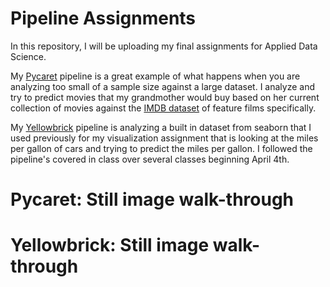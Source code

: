 # Pipeline Assignments

In this repository, I will be uploading my final assignments for Applied Data Science. 

My [Pycaret](https://pycaret.org/) pipeline is a great example of what happens when you are analyzing too small of a sample size against a large dataset. I analyze and try to predict movies that my grandmother would buy based on her current collection of movies against the [IMDB dataset](https://www.imdb.com/interfaces/) of feature films specifically.

My [Yellowbrick](https://www.scikit-yb.org/en/latest/index.html) pipeline is analyzing a built in dataset from seaborn that I used previously for my visualization assignment that is looking at the miles per gallon of cars and trying to predict the miles per gallon. I followed the pipeline's covered in class over several classes beginning April 4th.

# Pycaret: Still image walk-through

# Yellowbrick: Still image walk-through

